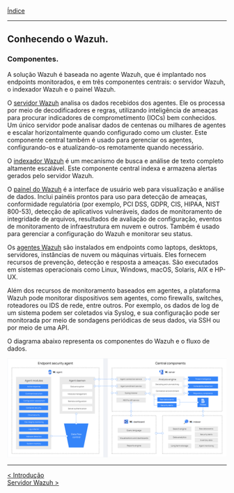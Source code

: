 [Índice](Indice.md)  
___
## Conhecendo o Wazuh.

### Componentes.

A solução Wazuh é baseada no agente Wazuh, que é implantado nos endpoints monitorados, e em três componentes centrais: o servidor Wazuh, o indexador Wazuh e o painel Wazuh.

O [servidor Wazuh](Wazuh_Server.md) analisa os dados recebidos dos agentes. Ele os processa por meio de decodificadores e regras, utilizando inteligência de ameaças para procurar indicadores de comprometimento (IOCs) bem conhecidos. Um único servidor pode analisar dados de centenas ou milhares de agentes e escalar horizontalmente quando configurado como um cluster. Este componente central também é usado para gerenciar os agentes, configurando-os e atualizando-os remotamente quando necessário.

O [indexador Wazuh](Wazuh_Indexer.md) é um mecanismo de busca e análise de texto completo altamente escalável. Este componente central indexa e armazena alertas gerados pelo servidor Wazuh.

O [painel do Wazuh](Wazuh_Dashboard.md) é a interface de usuário web para visualização e análise de dados. Inclui painéis prontos para uso para detecção de ameaças, conformidade regulatória (por exemplo, PCI DSS, GDPR, CIS, HIPAA, NIST 800-53), detecção de aplicativos vulneráveis, dados de monitoramento de integridade de arquivos, resultados de avaliação de configuração, eventos de monitoramento de infraestrutura em nuvem e outros. Também é usado para gerenciar a configuração do Wazuh e monitorar seu status.

Os [agentes Wazuh](Wazuh_Agent.md) são instalados em endpoints como laptops, desktops, servidores, instâncias de nuvem ou máquinas virtuais. Eles fornecem recursos de prevenção, detecção e resposta a ameaças. São executados em sistemas operacionais como Linux, Windows, macOS, Solaris, AIX e HP-UX.

Além dos recursos de monitoramento baseados em agentes, a plataforma Wazuh pode monitorar dispositivos sem agentes, como firewalls, switches, roteadores ou IDS de rede, entre outros. Por exemplo, os dados de log de um sistema podem ser coletados via Syslog, e sua configuração pode ser monitorada por meio de sondagens periódicas de seus dados, via SSH ou por meio de uma API.

O diagrama abaixo representa os componentes do Wazuh e o fluxo de dados.

![wazuh-components-and-data-flow1](Images/wazuh-components-and-data-flow1.png)  

___
[< Introdução](README.md)  
[Servidor Wazuh >](Wazuh_Server.md)
